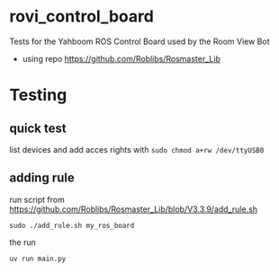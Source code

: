 # rovi_control_board
Tests for the Yahboom ROS Control Board used by the Room View Bot

- using repo https://github.com/Roblibs/Rosmaster_Lib

# Testing
## quick test
list devices and add acces rights with `sudo chmod a+rw /dev/ttyUSB0`

## adding rule
run script from https://github.com/Roblibs/Rosmaster_Lib/blob/V3.3.9/add_rule.sh

```shell
sudo ./add_rule.sh my_ros_board
```

the run
```shell
uv run main.py
```
